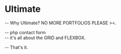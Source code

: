 # Ultimate

-- Why Ultimate? NO MORE PORTFOLIOS PLEASE ><.  

-- php contact form  
-- it's all about the GRID and FLEXBOX.  

-- That's it.  
